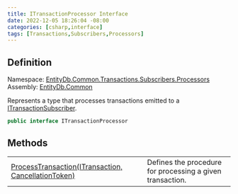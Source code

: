 ```yaml
---
title: ITransactionProcessor Interface
date: 2022-12-05 18:26:04 -08:00
categories: [csharp,interface]
tags: [Transactions,Subscribers,Processors]
---
```


## Definition
Namespace: <a href='/posts/csharp.namespace.entitydb.common.transactions.subscribers.processors/'>EntityDb.Common.Transactions.Subscribers.Processors</a><br />
Assembly: <a href='/posts/csharp.assembly.entitydb.common/'>EntityDb.Common</a><br />

Represents a type that processes transactions emitted to a <a href='/posts/csharp.interface.entitydb.abstractions.transactions.itransactionsubscriber/'>ITransactionSubscriber</a>.

```cs
public interface ITransactionProcessor
```
## Methods
<table><tr><td><!--/posts/csharp.notimplemented.entitydb.common.transactions.subscribers.processors.itransactionprocessor.processtransaction/--><a href='#'>ProcessTransaction(ITransaction, CancellationToken)</a></td><td>
Defines the procedure for processing a given transaction.
</td></tr></table>

